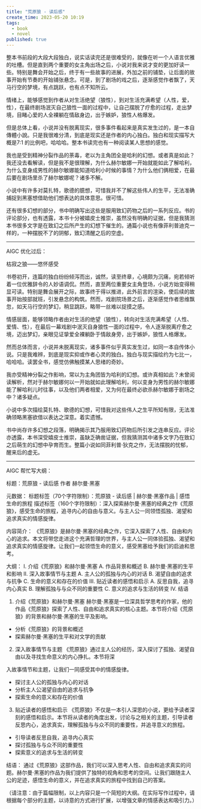 ```yaml
---
title: "荒原狼 - 读后感"
create_time: 2023-05-20 10:19
tags:
  - book
  - novel
published: true
---
```


整本书前段的大段大段独白，说实话读完还是很难受的，就像在听一个人语言优雅的吐槽。但是直到两个重要的女主角出场之后，小说对我来说才变的更加好读一些。特别是舞会开始之后，终于有一些故事的进展，外加之前的铺垫，让后面的故事开始有节奏的开始铺张悬念。可是，到了剧场的戏之后，逐渐感觉作者飘了，天马行空的梦境，有点跳跃，也有点不知所云。

情绪上，能够感觉到作者从对生活绝望（狼性），到对生活充满希望（人性，爱，性），在最终剧场泯灭自己狼性一面的过程中，让自己摆脱了疗愈的过程，走出梦境，目睹心爱的人全裸躺在情敌身边，出于嫉妒，狼性人格爆发。

但是总体上看，小说并没有脱离现实，很多事件看起来是真实发生过的，是一本自傳體小說。只是我很难分清，到底是现实还是作者的内心独白。独白和现实描写大概是7:1 的比例吧，哈哈哈。整本书读完也有一种阅读某人思想的感觉。

我也是受到精神分裂作品的荼毒，老以为主角团全是哈利的幻想。或者真是如此？我还没去看解读，但是我不是很理解，为什么赫尔敏娜一开始就能如此了解哈利，为什么变身成男性的赫尔敏娜能知道哈利小时候的事情？为什么他们俩相爱，在最后要在剧场里杀了赫尔敏娜呢？诸多不解。

小说中有许多对莫扎特，歌德的臆想，可惜我并不了解这些伟人的生平，无法准确捕捉到黑塞想借助他们想表达的具体意思。很可惜。

还有很多幻想的部分，书中明确写出这些是服用致幻药物之后的一系列反应。书的评论部分，也有透露，本书十分被嬉皮士推崇，虽然没有明确的证据，但是我猜测本书很多文字是在致幻之后所产生的幻想下催生的。通篇小说也有像菲利普迪克一样的，一种摆脱不了的阴郁，致幻清醒之后的空虚。

---

AIGC 优化过后：

枯寂之狼——悠怀感受

书卷初开，连篇的独白纷纷倾泻而出，诚然，读至终章，心境颇为沉痛，宛若倾听着一位优雅辞令的人妙语调侃。然而，直至两位重要女主角登场，小说方始变得稍显可读。特别是舞会展开之际，故事终于得以推进，此外前言的渲染，使后续的故事开始按部就班，引发悬念的构筑。然而，戏剧院场景之后，逐渐感觉作者思维飘忽，如天马行空的梦幻，稍显跳跃，略带一丝难以捉摸之感。

情感层面，能够领略作者由对生活的绝望（狼性），转向对生活充满希望（人性、爱情、性），在最后一幕戏剧中泯灭自身狼性一面的过程中，令人逐渐脱离疗愈之境，迈出梦幻，亲眼见证挚爱全裸躺卧于情敌身旁，出于嫉妒，狼性人格爆发。

然而总体而言，小说并未脱离现实，诸多事件似乎真实发生过，如同一本自传体小说。只是我难辨，到底是现实抑或作者心灵的独白。独白与现实描绘约为七比一，哈哈哈。读罢全书，感觉仿佛触摸某人思绪的奇妙。

我亦受精神分裂之作影响，常以为主角团皆为哈利的幻想。或许真相如此？未曾阅读解析，然对于赫尔敏娜何以一开始就如此理解哈利，何以变身为男性的赫尔敏娜能了解哈利儿时往事，以及他们两者相爱，又为何在最终必欲杀赫尔敏娜于剧场之中？诸多疑点。

小说中多次描绘莫扎特、歌德的幻想，可惜我对这些伟人之生平所知有限，无法准确领略黑塞欲借以表达之深意。着实遗憾。

书中尚存许多幻想之段落，明确揭示其乃服用致幻药物后所引发之连串反应。评论亦透露，本书深受嬉皮士推崇，虽缺乏确凿证据，但我猜测其中诸多文字乃在致幻之后萌生的幻想中孕育而生。整篇小说如同菲利普·狄克之作，无法摆脱的忧郁，醒来后的虚无。

---

AIGC 帮忙写大纲：

标题：荒原狼 - 读后感 作者 赫尔曼·黑塞

元数据：
标题标签（70个字符限制）：荒原狼 - 读后感 | 赫尔曼·黑塞作品 | 感悟生命的旅程
描述标签（160个字符限制）：深入探索赫尔曼·黑塞的经典之作《荒原狼》，感受生命的旅程，追寻内心的自由与意义。与主人公一同领悟孤独、渴望和追求真实的情感旋律。

内容简介：
《荒原狼》是赫尔曼·黑塞的经典之作，它深入探索了人性、自由和内心的追求。本文将带您走进这个充满哲理的世界，与主人公一同体验孤独、渴望和追求真实的情感旋律。让我们一起领悟生命的意义，感受黑塞给予我们的启迪和思考。

大纲：
I. 介绍《荒原狼》和赫尔曼·黑塞
A. 作品背景和概述
B. 赫尔曼·黑塞的生平和影响
II. 深入故事情节与主题
A. 主人公的孤独与内心的对话
B. 渴望自由的追求与抗争
C. 生命的意义和存在的价值
III. 贴近读者的感悟和启示
A. 反思自我，追寻内心真实
B. 理解孤独与与众不同的重要性
C. 意义的追求与生活的转变
IV. 结语

1. 介绍《荒原狼》和赫尔曼·黑塞
   赫尔曼·黑塞是一位深具哲学思考的作家，他的作品《荒原狼》探索了人性、自由和追求真实的核心主题。本节将介绍《荒原狼》的背景和赫尔曼·黑塞的生平及影响。

- 分析《荒原狼》的背景和概述
- 探索赫尔曼·黑塞的生平和对文学的贡献

2. 深入故事情节与主题
   《荒原狼》通过主人公的经历，深入探讨了孤独、渴望自由以及寻找生命意义的内心挣扎。本节将深

入故事情节和主题，让我们一同感受其中的情感旋律。

- 探讨主人公的孤独与内心的对话
- 分析主人公渴望自由的追求与抗争
- 探索生命的意义和存在的价值

3. 贴近读者的感悟和启示
   《荒原狼》不仅是一本引人深思的小说，更给予读者深刻的感悟和启示。本节将从读者的角度出发，讨论与之相关的主题，引导读者反思内心，追求真实，理解孤独与与众不同的重要性，并追寻意义的旅程。

- 引导读者反思自我，追寻内心真实
- 探讨孤独与与众不同的重要性
- 探索意义的追求与生活的转变

结语：
通过《荒原狼》这部作品，我们可以深入思考人性、自由和追求真实的问题。赫尔曼·黑塞的作品为我们提供了独特的视角和思考的空间。让我们跟随主人公的足迹，感悟生命的意义，并在追求真实的旅程中找到自己的答案。

（请注意：由于篇幅限制，以上内容只是一个简短的大纲。在实际写作过程中，请根据每个部分的主题，以诗意的方式进行扩展，以增强文章的情感表达和吸引力。）